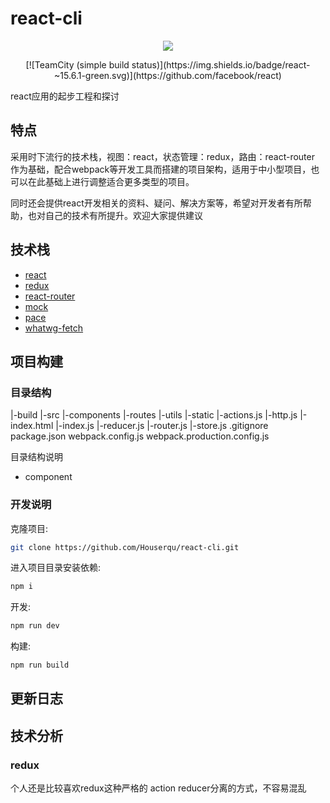 # react-cli

<p align="center">
  <img src='https://img.shields.io/badge/react-~15.6.1-green.svg'/>
</p>
<p align="center">
[![TeamCity (simple build status)](https://img.shields.io/badge/react-~15.6.1-green.svg)](https://github.com/facebook/react)
</p>
react应用的起步工程和探讨

## 特点

采用时下流行的技术栈，视图：react，状态管理：redux，路由：react-router 作为基础，配合webpack等开发工具而搭建的项目架构，适用于中小型项目，也可以在此基础上进行调整适合更多类型的项目。

同时还会提供react开发相关的资料、疑问、解决方案等，希望对开发者有所帮助，也对自己的技术有所提升。欢迎大家提供建议

## 技术栈

- [react](https://facebook.github.io/react/)
- [redux](https://github.com/reactjs/redux)
- [react-router](https://github.com/ReactTraining/react-router)
- [mock](https://github.com/nuysoft/Mock)
- [pace](https://github.com/HubSpot/pace)
- [whatwg-fetch](https://github.com/github/fetch)

## 项目构建

### 目录结构

|-build
|-src
  |-components
  |-routes
  |-utils
  |-static
  |-actions.js
  |-http.js
  |-index.html
  |-index.js
  |-reducer.js
  |-router.js
  |-store.js
.gitignore
package.json
webpack.config.js
webpack.production.config.js

目录结构说明
- component

### 开发说明

克隆项目:

```bash
git clone https://github.com/Houserqu/react-cli.git
```

进入项目目录安装依赖:

```bash
npm i 
```

开发:

```bash 
npm run dev
```

构建:

```bash 
npm run build
```

## 更新日志


## 技术分析

### redux
个人还是比较喜欢redux这种严格的 action reducer分离的方式，不容易混乱